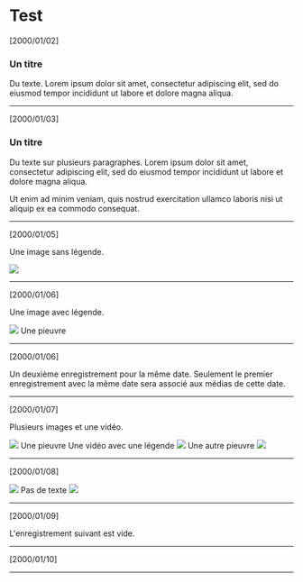# Test

[2000/01/02]

### Un titre

Du texte. Lorem ipsum dolor sit amet, consectetur adipiscing elit, sed do
eiusmod tempor incididunt ut labore et dolore magna aliqua.
______
[2000/01/03]

### Un titre

Du texte sur plusieurs paragraphes. Lorem ipsum dolor sit amet, consectetur
adipiscing elit, sed do eiusmod tempor incididunt ut labore et dolore magna
aliqua.

Ut enim ad minim veniam, quis nostrud exercitation ullamco laboris nisi ut
aliquip ex ea commodo consequat.
______
[2000/01/05]

Une image sans légende.

![](OCT_20000105_000000.jpg)
______
[2000/01/06]

Une image avec légende.

![](OCT_20000106_000000.jpg)
Une pieuvre
______
[2000/01/06]

Un deuxième enregistrement pour la même date. Seulement le premier
enregistrement avec la même date sera associé aux médias de cette date.
______
[2000/01/07]

Plusieurs images et une vidéo.

![](OCT_20000107_000000.jpg)
Une pieuvre
[](VID_20000107_000000.mp4)
[](VID_20000107_000001.mp4)
Une vidéo avec une légende
![](OCT_20000107_000001.jpg)
Une autre pieuvre
![](OCT_20000107_000002.jpg)
______
[2000/01/08]

![](OCT_20000108_000000.jpg)
Pas de texte
![](OCT_20000108_000001.jpg)
______
[2000/01/09]

L'enregistrement suivant est vide.
______
[2000/01/10]
______
